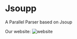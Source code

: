 Jsoupp
=========

A Parallel Parser based on Jsoup

Our website: ![website](https://sunxfancy.github.io/jsoupp)
